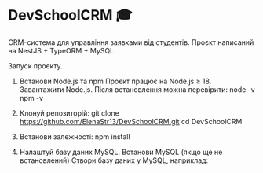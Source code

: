 # DevSchoolCRM 🎓

CRM-система для управління заявками від студентів.
Проєкт написаний на NestJS + TypeORM + MySQL.

Запуск проєкту.
1. Встанови Node.js та npm
Проєкт працює на Node.js ≥ 18.
Завантажити Node.js.
Після встановлення можна перевірити:
node -v
npm -v

2. Клонуй репозиторій:
git clone https://github.com/ElenaStr13/DevSchoolCRM.git
cd DevSchoolCRM

3. Встанови залежності:
npm install

4. Налаштуй базу даних MySQL.
Встанови MySQL (якщо ще не встановлений)
Створи базу даних у MySQL, наприклад:
